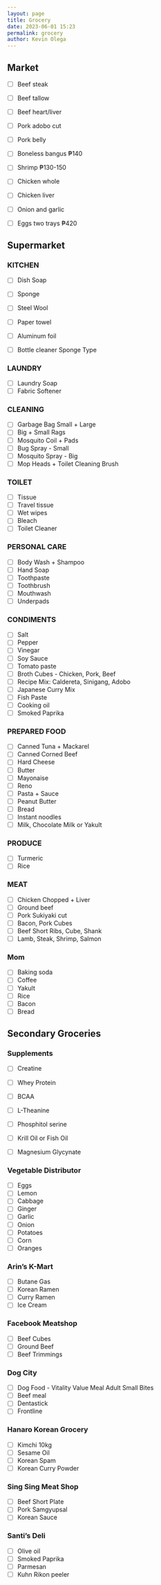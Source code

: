 ```yaml
--- 
layout: page
title: Grocery
date: 2023-06-01 15:23
permalink: grocery 
author: Kevin Olega 
--- 
```



## Market

- [ ] Beef steak
- [ ] Beef tallow
- [ ] Beef heart/liver
- [ ] Pork adobo cut
- [ ] Pork belly
- [ ] Boneless bangus ₱140 
- [ ] Shrimp ₱130-150
- [ ] Chicken whole
- [ ] Chicken liver
- [ ] Onion and garlic
- [ ] Eggs two trays ₱420


## Supermarket

### KITCHEN

- [ ] Dish Soap
- [ ] Sponge
- [ ] Steel Wool
- [ ] Paper towel
- [ ] Aluminum foil
- [ ] Bottle cleaner Sponge Type


### LAUNDRY

- [ ] Laundry Soap
- [ ] Fabric Softener

### CLEANING

- [ ] Garbage Bag Small + Large
- [ ] Big + Small Rags
- [ ] Mosquito Coil + Pads
- [ ] Bug Spray - Small
- [ ] Mosquito Spray - Big
- [ ] Mop Heads + Toilet Cleaning Brush

### TOILET

- [ ] Tissue
- [ ] Travel tissue
- [ ] Wet wipes
- [ ] Bleach
- [ ] Toilet Cleaner

### PERSONAL CARE

- [ ] Body Wash + Shampoo
- [ ] Hand Soap
- [ ] Toothpaste
- [ ] Toothbrush
- [ ] Mouthwash
- [ ] Underpads

### CONDIMENTS

- [ ] Salt
- [ ] Pepper
- [ ] Vinegar
- [ ] Soy Sauce
- [ ] Tomato paste
- [ ] Broth Cubes - Chicken, Pork, Beef
- [ ] Recipe Mix: Caldereta, Sinigang, Adobo
- [ ] Japanese Curry Mix
- [ ] Fish Paste
- [ ] Cooking oil
- [ ] Smoked Paprika

### PREPARED FOOD

- [ ] Canned Tuna + Mackarel
- [ ] Canned Corned Beef
- [ ] Hard Cheese
- [ ] Butter
- [ ] Mayonaise
- [ ] Reno
- [ ] Pasta + Sauce
- [ ] Peanut Butter
- [ ] Bread
- [ ] Instant noodles
- [ ] Milk, Chocolate Milk or Yakult

### PRODUCE

- [ ] Turmeric
- [ ] Rice

### MEAT

- [ ] Chicken Chopped + Liver
- [ ] Ground beef
- [ ] Pork Sukiyaki cut
- [ ] Bacon, Pork Cubes
- [ ] Beef Short Ribs, Cube, Shank
- [ ] Lamb, Steak, Shrimp, Salmon

### Mom

- [ ] Baking soda
- [ ] Coffee
- [ ] Yakult
- [ ] Rice
- [ ] Bacon
- [ ] Bread

## Secondary Groceries

### Supplements

- [ ] Creatine
- [ ] Whey Protein
- [ ] BCAA
- [ ] L-Theanine
- [ ] Phosphitol serine 
- [ ] Krill Oil or Fish Oil
- [ ] Magnesium Glycynate


### Vegetable Distributor

- [ ] Eggs
- [ ] Lemon
- [ ] Cabbage
- [ ] Ginger
- [ ] Garlic
- [ ] Onion
- [ ] Potatoes
- [ ] Corn
- [ ] Oranges

### Arin’s K-Mart

- [ ] Butane Gas
- [ ] Korean Ramen
- [ ] Curry Ramen
- [ ] Ice Cream

### Facebook Meatshop

- [ ] Beef Cubes
- [ ] Ground Beef
- [ ] Beef Trimmings

### Dog City

- [ ] Dog Food - Vitality Value Meal Adult Small Bites
- [ ] Beef meal
- [ ] Dentastick
- [ ] Frontline

### Hanaro Korean Grocery

- [ ] Kimchi 10kg
- [ ] Sesame Oil
- [ ] Korean Spam
- [ ] Korean Curry Powder

### Sing Sing Meat Shop

- [ ] Beef Short Plate
- [ ] Pork Samgyupsal
- [ ] Korean Sauce

### Santi’s Deli

- [ ] Olive oil
- [ ] Smoked Paprika
- [ ] Parmesan
- [ ] Kuhn Rikon peeler